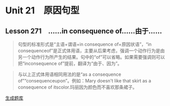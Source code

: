﻿ # Unit 21　原因句型
 ## Lesson 271　……in consequence of……由于……
 
> 句型的标准形式是“主语+谓语+in consequence of+原因状语”，“in consequenceof”是正式体用语，主要从后果考虑，强调一个动作行为是由另一个动作行为所产生的结果。句中的“of”可以省略。如果需要强调则可以把“inconsequence of”提前，翻译为“由于、因为”。

> 与以上正式体用语相同用法的是“as a consequence of”“consequenceupon”。例如：Mary doesn't like that skirt as a consequence of itscolor.玛丽因为颜色而不喜欢那条裙子。


 [生成题库](./sentence/f271.json)